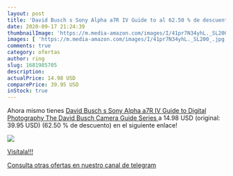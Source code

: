 ```yaml
---
layout: post
title: 'David Busch s Sony Alpha a7R IV Guide to al 62.50 % de descuento'
date: 2020-09-17 21:24:39
thumbnailImage: 'https://m.media-amazon.com/images/I/41pr7N34yhL._SL200_.jpg'
images: [ 'https://m.media-amazon.com/images/I/41pr7N34yhL._SL200_.jpg' ]
comments: true
category: ofertas
author: ring
slug: 1681985705
description:
actualPrice: 14.98 USD
comparePrice: 39.95 USD
inStock: true
---
```


Ahora mismo tienes [David Busch s Sony Alpha a7R IV Guide to Digital Photography  The David Busch Camera Guide Series ](https://www.amazon.com/dp/1681985705/?tag=redken08-20) a 14.98 USD (original: 39.95 USD) (62.50 %  de descuento) en el siguiente enlace!

[![](https://m.media-amazon.com/images/I/41pr7N34yhL._SL200_.jpg)](https://www.amazon.com/dp/1681985705/?tag=redken08-20)

[Visítala!!!](https://www.amazon.com/dp/1681985705/?tag=redken08-20)

[Consulta otras ofertas en nuestro canal de telegram](https://t.me/s/ofertas25)
